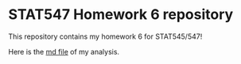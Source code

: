 # STAT547 Homework 6 repository

This repository contains my homework 6 for STAT545/547!

Here is the [md file](https://github.com/STAT545-UBC-students/hw06-fjbasedow/blob/master/HW06-Data_wrangling_wrap_up.md) of my analysis.

